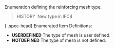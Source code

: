 ﻿Enumeration defining the reinforcing mesh type.

> HISTORY&nbsp; New type in IFC4

{ .spec-head}
Enumerated Item Definitions:

* **USERDEFINED** The type of mesh is user defined.
* **NOTDEFINED** The type of mesh is not defined.